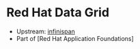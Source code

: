 # Red Hat Data Grid
- Upstream: [infinispan](https://github.com/davidkhala/database/tree/main/redhat/infinispan)
- Part of [Red Hat Application Foundations]
